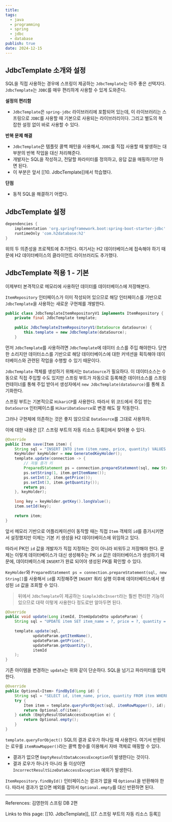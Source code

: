 ```yaml
---
title: 
tags:
  - java
  - programming
  - spring
  - jdbc
  - database
publish: true
date: 2024-12-15
---
```

## JdbcTemplate 소개와 설정
SQL을 직접 사용하는 경우에 스프링이 제공하는 `JdbcTemplate`는 아주 좋은 선택지다. `JdbcTemplate`는 `JDBC`를 매우 편리하게 사용할 수 있게 도와준다.

**설정의 편리함**

- `JdbcTemplate`은 `spring-jdbc` 라이브러리에 포함되어 있는데, 이 라이브러리는 스프링으로 `JDBC`를 사용할 때 기본으로 사용되는 라이브러리이다. 그리고 별도의 복잡한 설정 없이 바로 사용할 수 있다.

**반복 문제 해결**
- `JdbcTemplate`은 템플릿 콜백 패턴을 사용해서, `JDBC`를 직접 사용할 때 발생하는 대부분의 반복 작업을 대신 처리해준다.
- 개발자는 SQL을 작성하고, 전달할 파라미터를 정의하고, 응답 값을 매핑하기만 하면 된다.
- 이 부분은 앞서 [[10. JdbcTemplate]]에서 학습했다.


**단점**
- 동적 SQL을 해결하기 어렵다.

## JdbcTemplate 설정

```gradle title="build.gradle"
dependencies {
	implementation 'org.springframework.boot:spring-boot-starter-jdbc'
	runtimeOnly 'com.h2database:h2'
}
```

위의 두 의존성을 프로젝트에 추가한다. 여기서는 H2 데이터베이스에 접속해야 하기 때문에 H2 데이터베이스의 클라이언트 라이브러리도 추가했다.

## JdbcTemplate 적용 1 - 기본
이제부터 본격적으로 메모리에 사용하던 데이터를 데이터베이스에 저장해본다. 

`ItemRepository` 인터페이스가 이미 작성되어 있으므로 해당 인터페이스를 기반으로 `JdbcTemplate`을 사용하는 새로운 구현체를 개발한다.

```java
public class JdbcTemplateItemRepositoryV1 implements ItemRepository {  
    private final JdbcTemplate template;  
  
    public JdbcTemplateItemRepositoryV1(DataSource dataSource) {  
        this.template = new JdbcTemplate(dataSource);  
    }
```

먼저 `JdbcTemplate`를 사용하려면 `JdbcTemplate`에 데이터 소스를 주입 해야한다. 당연한 소리지만 데이터소스를 기반으로 해당 데이터베이스에 대한 커넥션을 획득해야 데이터베이스와 관련된 작업을 수행할 수 있기 때문이다.

`JdbcTemplate` 객체를 생성하기 위해서는 `DataSource`가 필요하다. 이 데이터소스는 수동으로 직접 주입할 수도 있지만 스프링 부트가 자동으로 등록해준 데이터소스를 스프링 컨테이너를 통해 주입 받아서 생성자에서 `new JdbcTemplate(dataSource)`를 통해 초기화한다.

스프링 부트는 기본적으로 `HikariCP`를 사용한다. 따라서 위 코드에서 주입 받는 `DataSource` 인터페이스를 `HikariDataSource`로 변경 해도 잘 작동한다. 

그러나 구현체에 의존하는 것은 좋지 않으므로 `DataSource`를 그대로 사용하자.

이에 대한 내용은 [[7. 스프링 부트의 자동 리소스 등록]]에서 찾아볼 수 있다.

```java
@Override
public Item save(Item item) {  
    String sql = "INSERT INTO item (item_name, price, quantity) VALUES (?, ?, ?)";  
    KeyHolder keyHolder = new GeneratedKeyHolder();  
    template.update(connection -> {  
        // 자동 증가 키  
        PreparedStatement ps = connection.prepareStatement(sql, new String[]{"id"});  
        ps.setString(1, item.getItemName());  
        ps.setInt(2, item.getPrice());  
        ps.setInt(3, item.getQuantity());  
        return ps;  
    }, keyHolder);  
  
    long key = keyHolder.getKey().longValue();  
    item.setId(key);  
  
    return item;  
}
```

앞서 메모리 기반으로 어플리케이션이 동작할 때는 직접 `Item` 객체의 `id`를 증가시키면서 설정했지만 이제는 기본 키 생성을 H2 데이터베이스에 위임하고 있다. 

따라서 PK인 `id` 값을 개발자가 직접 지정하는 것이 아니라 비워두고 저장해야 한다. 문제는 이렇게 데이터베이스가 대신 생성해주는 PK `id` 값은 데이터베이스가 생성하기 때문에, 데이터베이스에 `INSERT`가 완료 되어야 생성된 PK를 확인할 수 있다.

`KeyHolder`와 `PreparedStatement ps = connection.prepareStatement(sql, new String[]`를 사용해서 `id`를 지정해주면 `INSERT` 쿼리 실행 이후에 데이터베이스에서 생성된 `id` 값을 조회할 수 있다.

> 뒤에서 `JdbcTemplate`이 제공하는 `SimpleJdbcInsert`라는 훨씬 편리한 기능이 있으므로 대략 이렇게 사용한다 정도로만 알아두면 된다.



```java
@Override  
public void update(Long itemId, ItemUpdateDto updateParam) {  
    String sql = "UPDATE item SET item_name = ?, price = ?, quantity = ? WHERE id = ?";  
      
    template.update(sql,  
            updateParam.getItemName(),  
            updateParam.getPrice(),  
            updateParam.getQuantity(),  
            itemId  
    );  
}
```

기존 아이템을 변경하는 `update`는 위와 같이 단순하다. SQL을 넘기고 파라미터를 입력한다.

```java
@Override  
public Optional<Item> findById(Long id) {  
    String sql = "SELECT id, item_name, price, quantity FROM item WHERE id = ?";  
    try {  
        Item item = template.queryForObject(sql, itemRowMapper(), id);  
        return Optional.of(item);  
    } catch (EmptyResultDataAccessException e) {  
        return Optional.empty();  
    }  
}
```

`template.queryForObject()` SQL의 결과 로우가 하나일 때 사용한다. 여기서 반환되는 로우를 `itemRowMapper()`라는 콜백 함수를 이용해서 자바 객체로 매핑할 수 있다.

- 결과가 없으면 `EmptyResultDataAccessException`이 발생한다는 것이다.
- 결과 로우가 하나가 아니라 둘 이상이면 `IncorrectResultSizeDataAccessException` 예외가 발생한다.

`ItemRepository.findById()` 인터페이스는 결과가 없을 때 `Optional`을 반환해야 한다. 따라서 결과가 없으면 예외를 잡아서 `Optional.empty`를 대신 반환하면 된다.




---
References: 김영한의 스프링 DB 2편

Links to this page: [[10. JdbcTemplate]], [[7. 스프링 부트의 자동 리소스 등록]]